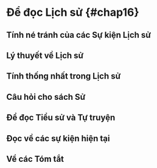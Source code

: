 
# Để đọc Lịch sử {#chap16}

## Tính né tránh của các Sự kiện Lịch sử

## Lý thuyết về Lịch sử

## Tính thống nhất trong Lịch sử

## Câu hỏi cho sách Sử

## Để đọc Tiểu sử và Tự truyện

## Đọc về các sự kiện hiện tại

## Về các Tóm tắt
